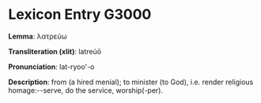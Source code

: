 # Lexicon Entry G3000

**Lemma**: λατρεύω

**Transliteration (xlit)**: latreúō

**Pronunciation**: lat-ryoo'-o

**Description**:
from  (a hired menial); to minister (to God), i.e. render religious homage:--serve, do the service, worship(-per).
